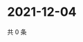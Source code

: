 # 2021-12-04

共 0 条

<!-- BEGIN WEIBO -->
<!-- 最后更新时间 Sat Dec 04 2021 00:01:22 GMT+0800 (China Standard Time) -->

<!-- END WEIBO -->
